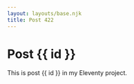 ```yaml
---
layout: layouts/base.njk
title: Post 422
---
```


# Post {{ id }}

This is post {{ id }} in my Eleventy project.
